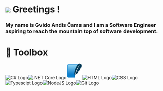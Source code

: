 # <img src="https://raw.githubusercontent.com/MartinHeinz/MartinHeinz/master/wave.gif" width="30px"> Greetings  !
### My name is Gvido Andis Čams and I am a Software Engineer aspiring to reach the mountain top of software development.
# 🧰 Toolbox
<img src="https://cdn.worldvectorlogo.com/logos/c--4.svg" alt="C# Logo" width="50" height="50"/><img src="https://cdn.worldvectorlogo.com/logos/dot-net-core-7.svg" alt=".NET Core Logo" width="50" height="50"/><img src="https://raw.githubusercontent.com/devicons/devicon/1119b9f84c0290e0f0b38982099a2bd027a48bf1/icons/sqlite/sqlite-original.svg" alt="SQLite Logo" width="50" height="50"/><img src="https://cdn.worldvectorlogo.com/logos/html-1.svg" alt="HTML Logo" width="50" height="50"/><img src="https://cdn.worldvectorlogo.com/logos/css-3.svg" alt="CSS Logo" width="50" height="50"/><img src="https://cdn.worldvectorlogo.com/logos/typescript.svg" alt="Typescipt Logo" width="50" height="50"/><img src="https://cdn.worldvectorlogo.com/logos/nodejs-icon.svg" alt="NodeJS Logo" width="50" height="50"/><img src="https://cdn.worldvectorlogo.com/logos/git-icon.svg" alt="Git Logo" width="50" height="50"/> 

